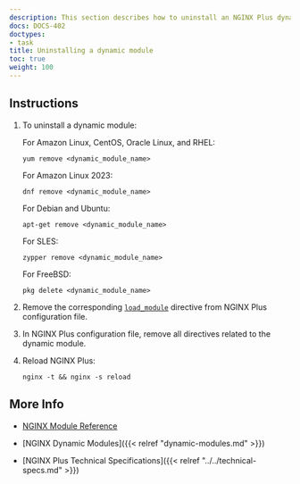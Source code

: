 ```yaml
---
description: This section describes how to uninstall an NGINX Plus dynamic module.
docs: DOCS-402
doctypes:
- task
title: Uninstalling a dynamic module
toc: true
weight: 100
---
```



<span id="uninstall"></span>
## Instructions

1. To uninstall a dynamic module:

   For Amazon Linux, CentOS, Oracle Linux, and RHEL:
  
   ```shell
   yum remove <dynamic_module_name>
   ```

   For Amazon Linux 2023:

   ```shell
   dnf remove <dynamic_module_name>
   ```
   
   For Debian and Ubuntu:
  
   ```shell
   apt-get remove <dynamic_module_name>
   ```

   For SLES:
  
   ```shell
   zypper remove <dynamic_module_name>
   ```

   For FreeBSD:

   ```shell
   pkg delete <dynamic_module_name>
   ```

2. Remove the corresponding [`load_module`](https://nginx.org/en/docs/ngx_core_module.html#load_module) directive from NGINX Plus configuration file.

3. In NGINX Plus configuration file, remove all directives related to the dynamic module.

4. Reload NGINX Plus:

   ```shell
   nginx -t && nginx -s reload
   ```


<span id="info"></span>
## More Info

* [NGINX Module Reference](https://nginx.org/en/docs/)

* [NGINX Dynamic Modules]({{< relref "dynamic-modules.md" >}})

* [NGINX Plus Technical Specifications]({{< relref "../../technical-specs.md" >}})

